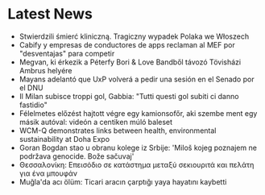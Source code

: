 # Latest News
-  Stwierdzili śmierć kliniczną. Tragiczny wypadek Polaka we Włoszech
-  Cabify y empresas de conductores de apps reclaman al MEF por "desventajas" para competir
-  Megvan, ki érkezik a Péterfy Bori & Love Bandből távozó Tövisházi Ambrus helyére
-  Mayans adelantó que UxP volverá a pedir una sesión en el Senado por el DNU
-  Il Milan subisce troppi gol, Gabbia: "Tutti questi gol subiti ci danno fastidio"
-  Félelmetes előzést hajtott végre egy kamionsofőr, aki szembe ment egy másik autóval: videón a centiken múló baleset
-  WCM-Q demonstrates links between health, environmental sustainability at Doha Expo
-  Goran Bogdan stao u obranu kolege iz Srbije: 'Miloš kojeg poznajem ne podržava genocide. Bože sačuvaj'
-  Θεσσαλονίκη: Επεισόδιο σε κατάστημα μεταξύ σεκιουριτά και πελάτη για ένα μπουφάν
-  Muğla'da acı ölüm: Ticari aracın çarptığı yaya hayatını kaybetti
